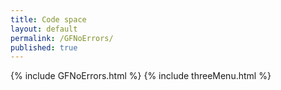 ```yaml
---
title: Code space
layout: default
permalink: /GFNoErrors/
published: true
---
```


{% include GFNoErrors.html %}
{% include threeMenu.html %}
